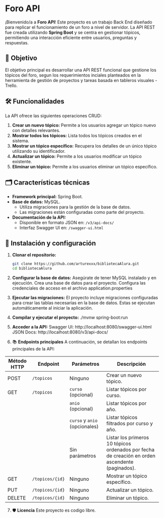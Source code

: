 # Foro API

¡Bienvenido/a a **Foro API**! Este proyecto es un trabajo Back End diseñado para replicar el funcionamiento de un foro a nivel de servidor. La API REST fue creada utilizando **Spring Boot** y se centra en gestionar tópicos, permitiendo una interacción eficiente entre usuarios, preguntas y respuestas.

## 🎯 Objetivo

El objetivo principal es desarrollar una API REST funcional que gestione los tópicos del foro, segun los requerimientos inciales planteados en la herramienta de gestión de proyectos y tareas basada en tableros visuales - Trello.

## 🛠️ Funcionalidades

La API ofrece las siguientes operaciones CRUD:
1. **Crear un nuevo tópico:** Permite a los usuarios agregar un tópico nuevo con detalles relevantes.
2. **Mostrar todos los tópicos:** Lista todos los tópicos creados en el sistema.
3. **Mostrar un tópico específico:** Recupera los detalles de un único tópico utilizando su identificador.
4. **Actualizar un tópico:** Permite a los usuarios modificar un tópico existente.
5. **Eliminar un tópico:** Permite a los usuarios eliminar un tópico específico.

## 🗂️ Características técnicas

- **Framework principal:** Spring Boot.
- **Base de datos:** MySQL.
  - Utiliza migraciones para la gestión de la base de datos.
  - Las migraciones están configuradas como parte del proyecto.
- **Documentación de la API:**
  - Disponible en formato JSON en: `/v3/api-docs/`
  - Interfaz Swagger UI en: `/swagger-ui.html`

## 🔧 Instalación y configuración

1. **Clonar el repositorio:**
   ```bash
   git clone https://github.com/arturexxx/bibliotecaAlura.git
   cd bibliotecaAlura
   
2. **Configurar la base de datos:**
   Asegúrate de tener MySQL instalado y en ejecución.
   Crea una base de datos para el proyecto.
   Configura las credenciales de acceso en el archivo application.properties

3. **Ejecutar las migraciones:**
   El proyecto incluye migraciones configuradas para crear las tablas necesarias en la base de datos.
   Estas se ejecutan automáticamente al iniciar la aplicación.
   
4. **Compilar y ejecutar el proyecto:**
   ./mvnw spring-boot:run

5. **Acceder a la API:**
   Swagger UI: http://localhost:8080/swagger-ui.html
   JSON Docs: http://localhost:8080/v3/api-docs/

7. 📚 **Endpoints principales**
   A continuación, se detallan los endpoints principales de la API:
   
| Método HTTP | Endpoint        | Parámetros                       | Descripción                                                                                     |
|-------------|-----------------|-----------------------------------|-------------------------------------------------------------------------------------------------|
| POST        | `/topicos`      | Ninguno                          | Crear un nuevo tópico.                                                                         |
| GET         | `/topicos`      | `curso` (opcional)               | Listar tópicos por curso.                                                                      |
|             |                 | `anio` (opcional)                | Listar tópicos por año.                                                                        |
|             |                 | `curso` y `anio` (opcionales)    | Listar tópicos filtrados por curso y año.                                                     |
|             |                 | Sin parámetros                   | Listar los primeros 10 tópicos ordenados por fecha de creación en orden ascendente (paginados).|
| GET         | `/topicos/{id}` | Ninguno                          | Mostrar un tópico específico.                                                                 |
| PUT         | `/topicos/{id}` | Ninguno                          | Actualizar un tópico.                                                                          |
| DELETE      | `/topicos/{id}` | Ninguno                          | Eliminar un tópico.                                                                            |

7. 🛡️ **Licencia**
    Este proyecto es codigo libre.

